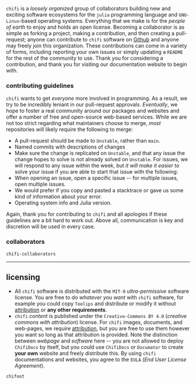 `chifi` is a *loosely organized* group of collaborators building new and exciting software ecosystems for the `julia` programming language and `GNU-Linux`-based operating systems. Everything that we make is for the *people of earth* to enjoy and holds an open license. Becoming a collaborator is as simple as forking a project, making a contribution, and then creating a pull-request; anyone can contribute to `chifi` software on [Github](https://github.com/ChifiSource) and anyone may freely join this organization. These contributions can come in a variety of forms, including reporting your own issues or simply updating a `README` for the rest of the community to use. Thank you for considering a contribution, and thank you for visiting our documentation website to begin with.
### contributing guidelines
`chifi` wants to get *everyone* more involved in programming. As a result, we try to be incredibly leniant in our pull-request approvals. *Eventually*, we hope to foster a real community around our packages and websites and offer a number of free and open-source web-based services. While we are not too strict regarding what maintainers choose to merge, *most* repositories will likely require the following to merge:
- A pull-request should be made to `Unstable`, rather than `main`.
- Named commits with descriptions of changes
- Make sure the change is replicated on `Unstable`, and that any issue the change hopes to solve is not already solved on `Unstable`.
For issues, we will respond to any issue within the week, but *it will make it easier* to solve your issue if you are able to start that issue with the following:
- When opening an issue, open a specific issue -- for multiple issues, open multiple issues.
- We would prefer if you copy and pasted a stacktrace or gave us some kind of information about your error.
- Operating system info and Julia version.

Again, thank you for contributing to `chifi` and all apologies if these guidelines are a bit hard to work out. Above all, communication is key and discretion will be used in every case.
### collaborators
`chifi-collaborators`

---
## licensing
- All `chifi` software is distributed with the `MIT-0` *ultra-permissive* software license. You are free to do *whatever you want* with `chifi` software, for example you could copy `Toolips` and distribute or modify it without [attribution](https://en.wikipedia.org/wiki/Attribution_(marketing)) or **any other requirements**.
- `chifi` *content* is published under the `Creative-Commons BY 4.0` (*creative commons with attribution*) license. For `chifi` images, documents, and web-pages, we require [attribution](https://en.wikipedia.org/wiki/Attribution_(marketing)), but you are free to use them however you want so long as that attribution is provided. Note the distinction between *webpage* and *software* here -- you are not allowed to deploy `ChifiDocs` by itself, but you could use `ChifiDocs` or `Documator` to create **your own** website and freely distribute this. By using `chifi` documentations and websites, you agree to the `EULA` (*End User License Agreement*).

`chifoot`


